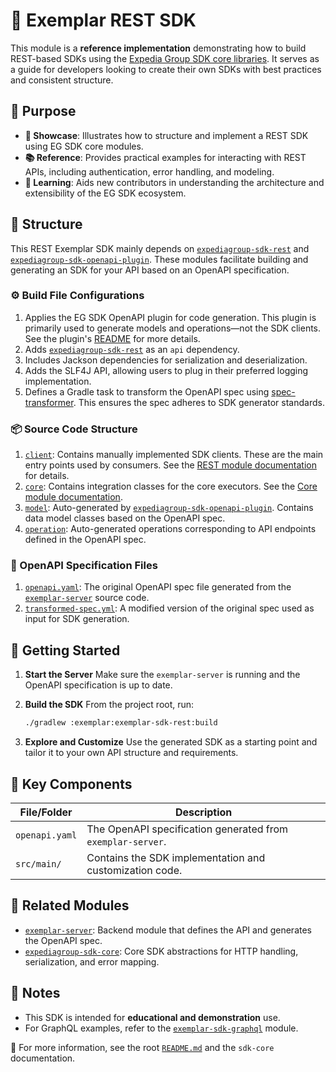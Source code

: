 # 🧪 Exemplar REST SDK

This module is a **reference implementation** demonstrating how to build REST-based SDKs using the [Expedia Group SDK core libraries](https://github.com/ExpediaGroup). It serves as a guide for developers looking to create their own SDKs with best practices and consistent structure.


## 🎯 Purpose

* **🔧 Showcase**: Illustrates how to structure and implement a REST SDK using EG SDK core modules.
* **📚 Reference**: Provides practical examples for interacting with REST APIs, including authentication, error handling, and modeling.
* **🧠 Learning**: Aids new contributors in understanding the architecture and extensibility of the EG SDK ecosystem.


## 🧱 Structure

This REST Exemplar SDK mainly depends on [`expediagroup-sdk-rest`](../../expediagroup-sdk-rest) and [`expediagroup-sdk-openapi-plugin`](../../expediagroup-sdk-openapi-plugin). These modules facilitate building and generating an SDK for your API based on an OpenAPI specification.

### ⚙️ Build File Configurations

1. Applies the EG SDK OpenAPI plugin for code generation. This plugin is primarily used to generate models and operations—not the SDK clients. See the plugin's [README](../../expediagroup-sdk-openapi-plugin/README.md) for more details.
2. Adds [`expediagroup-sdk-rest`](../../expediagroup-sdk-rest) as an `api` dependency.
3. Includes Jackson dependencies for serialization and deserialization.
4. Adds the SLF4J API, allowing users to plug in their preferred logging implementation.
5. Defines a Gradle task to transform the OpenAPI spec using [spec-transformer](https://github.com/ExpediaGroup/spec-transformer). This ensures the spec adheres to SDK generator standards.

### 📦 Source Code Structure

1. [`client`](./src/main/kotlin/com/expediagroup/sdk/exemplar/rest/client): Contains manually implemented SDK clients. These are the main entry points used by consumers. See the [REST module documentation](../../expediagroup-sdk-rest/README.md) for details.
2. [`core`](./src/main/kotlin/com/expediagroup/sdk/exemplar/rest/core): Contains integration classes for the core executors. See the [Core module documentation](../../expediagroup-sdk-core/README.md).
3. [`model`](./src/main/kotlin/com/expediagroup/sdk/exemplar/rest/model): Auto-generated by [`expediagroup-sdk-openapi-plugin`](../../expediagroup-sdk-openapi-plugin). Contains data model classes based on the OpenAPI spec.
4. [`operation`](./src/main/kotlin/com/expediagroup/sdk/exemplar/rest/operation): Auto-generated operations corresponding to API endpoints defined in the OpenAPI spec.

### 📄 OpenAPI Specification Files

1. [`openapi.yaml`](./openapi.yaml): The original OpenAPI spec file generated from the [`exemplar-server`](../exemplar-server) source code.
2. [`transformed-spec.yml`](./transformed-spec.yml): A modified version of the original spec used as input for SDK generation.


## 🚀 Getting Started

1. **Start the Server**
   Make sure the `exemplar-server` is running and the OpenAPI specification is up to date.

2. **Build the SDK**
   From the project root, run:

   ```bash
   ./gradlew :exemplar:exemplar-sdk-rest:build
   ```

3. **Explore and Customize**
   Use the generated SDK as a starting point and tailor it to your own API structure and requirements.


## 📁 Key Components

| File/Folder    | Description                                                 |
|----------------|-------------------------------------------------------------|
| `openapi.yaml` | The OpenAPI specification generated from `exemplar-server`. |
| `src/main/`    | Contains the SDK implementation and customization code.     |


## 🔗 Related Modules

* [`exemplar-server`](../exemplar-server): Backend module that defines the API and generates the OpenAPI spec.
* [`expediagroup-sdk-core`](../expediagroup-sdk-core): Core SDK abstractions for HTTP handling, serialization, and error mapping.


## 📝 Notes

* This SDK is intended for **educational and demonstration** use.
* For GraphQL examples, refer to the [`exemplar-sdk-graphql`](../exemplar-sdk-graphql) module.


📄 For more information, see the root [`README.md`](../README.md) and the `sdk-core` documentation.
